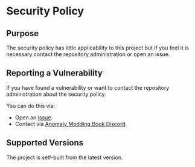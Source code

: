 # Security Policy

## Purpose

The security policy has little applicability to this project but if you feel it is necessary contact the repository administration or open an issue.

## Reporting a Vulnerability

If you have found a vulnerability or want to contact the repository administration about the security policy.

You can do this via:

- Open an [issue](https://github.com/Igigog/anomaly-modding-book/issues).
- Contact via [Anomaly Modding Book Discord](https://discord.gg/8Pu2ekQYg3).

## Supported Versions

The project is self-built from the latest version.
